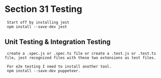 # Section 31 Testing
     Start off by installing jest
     npm install --save-dev jest

## Unit Testing & Integration Testing
     create a .spec.js or .spec.ts file or create a .test.js or .test.ts file, jest recognized files with these two extensions as test files.

     For e2e testing I need to install another tool.
     npm install --save-dev puppeteer.



